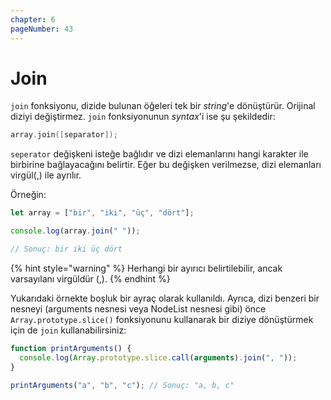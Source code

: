 ```yaml
---
chapter: 6
pageNumber: 43  
---
```


# Join

`join` fonksiyonu, dizide bulunan öğeleri tek bir *string*'e dönüştürür. Orijinal diziyi değiştirmez. `join` fonksiyonunun *syntax*'i ise şu şekildedir:

```c
array.join([separator]);
```

`seperator` değişkeni isteğe bağlıdır ve dizi elemanlarını hangi karakter ile birbirine bağlayacağını belirtir. Eğer bu değişken verilmezse, dizi elemanları virgül(,) ile ayrılır.

Örneğin:

```javascript
let array = ["bir", "iki", "üç", "dört"];

console.log(array.join(" "));

// Sonuç: bir iki üç dört
```

{% hint style="warning" %}
Herhangi bir ayırıcı belirtilebilir, ancak varsayılanı virgüldür (,).
{% endhint %}

Yukarıdaki örnekte boşluk bir ayraç olarak kullanıldı. Ayrıca, dizi benzeri bir nesneyi (arguments nesnesi veya NodeList nesnesi gibi) önce `Array.prototype.slice()` fonksiyonunu kullanarak bir diziye dönüştürmek için de `join` kullanabilirsiniz:

```javascript
function printArguments() {
  console.log(Array.prototype.slice.call(arguments).join(", "));
}

printArguments("a", "b", "c"); // Sonuç: "a, b, c"
```
